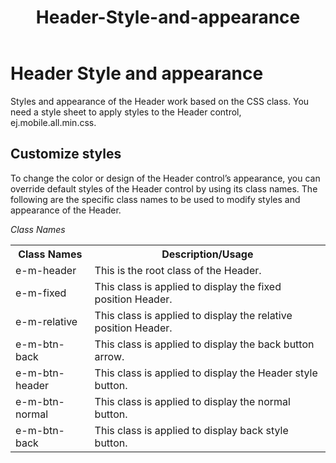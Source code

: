 ﻿---
layout: post
title: Header-Style-and-appearance
description: header-style-and-appearance
platform: Mobilejs
control: Header and Footer (Mobile)
documentation: ug
---

# Header Style and appearance

Styles and appearance of the Header work based on the CSS class. You need a style sheet to apply styles to the Header control, ej.mobile.all.min.css.

## Customize styles

To change the color or design of the Header control’s appearance, you can override default styles of the Header control by using its class names. The following are the specific class names to be used to modify styles and appearance of the Header.

_Class Names_

<table>
<tr>
<th>
Class Names</th><th>
Description/Usage</th></tr>
<tr>
<td>
e-m-header</td><td>
This is the root class of the Header.</td></tr>
<tr>
<td>
e-m-fixed</td><td>
This class is applied to display the fixed position Header.</td></tr>
<tr>
<td>
e-m-relative</td><td>
This class is applied to display the relative position Header.</td></tr>
<tr>
<td>
e-m-btn-back</td><td>
This class is applied to display the back button arrow.</td></tr>
<tr>
<td>
e-m-btn-header</td><td>
This class is applied to display the Header style button.</td></tr>
<tr>
<td>
e-m-btn-normal</td><td>
This class is applied to display the normal button.</td></tr>
<tr>
<td>
e-m-btn-back</td><td>
This class is applied to display back style button.</td></tr>
</table>
